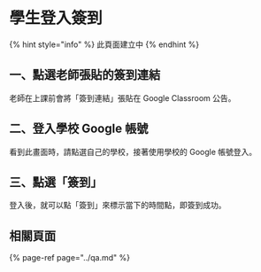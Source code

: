 # 學生登入簽到

{% hint style="info" %}
此頁面建立中
{% endhint %}

## 一、點選老師張貼的簽到連結

老師在上課前會將「簽到連結」張貼在 Google Classroom 公告。

## 二、登入學校 Google 帳號

看到此畫面時，請點選自己的學校，接著使用學校的 Google 帳號登入。

## 三、點選「簽到」

登入後，就可以點「簽到」來標示當下的時間點，即簽到成功。

## 相關頁面

{% page-ref page="../qa.md" %}



